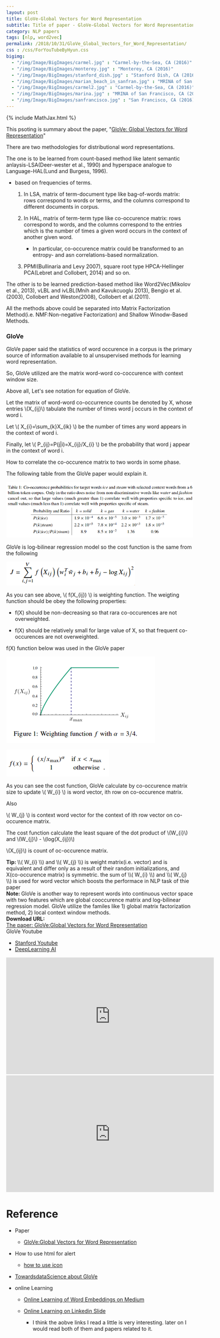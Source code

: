 ```yaml
---
layout: post
title: GloVe-Global Vectors for Word Representation
subtitle: Title of paper - GloVe-Global Vectors for Word Representation
category: NLP papers
tags: [nlp, word2vec]
permalink: /2018/10/31/GloVe_Global_Vectors_for_Word_Representation/
css : /css/ForYouTubeByHyun.css
bigimg: 
  - "/img/Image/BigImages/carmel.jpg" : "Carmel-by-the-Sea, CA (2016)"
  - "/img/Image/BigImages/monterey.jpg" : "Monterey, CA (2016)"
  - "/img/Image/BigImages/stanford_dish.jpg" : "Stanford Dish, CA (2016)"
  - "/img/Image/BigImages/marian_beach_in_sanfran.jpg" : "MRINA of San Francisco, CA (2016)"
  - "/img/Image/BigImages/carmel2.jpg" : "Carmel-by-the-Sea, CA (2016)"
  - "/img/Image/BigImages/marina.jpg" : "MRINA of San Francisco, CA (2016)"
  - "/img/Image/BigImages/sanfrancisco.jpg" : "San Francisco, CA (2016)"
---
```


{% include MathJax.html %}


This psoting is summary about the paper, "[GloVe: Global Vectors for Word Representation](https://nlp.stanford.edu/pubs/glove.pdf)"


There are two methodologies for distributional word representations.

The one is to be learned from count-based method like latent semantic anlaysis-LSA(Deer-wester et al., 1990) and hyperspace analogue to Language-HAL(Lund and Burgess, 1996).

  - based on frequencies of terms.
  
    1) In LSA, matrix of term-document type like bag-of-words matrix: rows correspond to words or terms, and the columns correspond to different documents in corpus.
    
    2) In HAL, matrix of term-term type like co-occurence matrix: rows correspond to words, and the columns correspond to the entries which is the number of times a given word occurs in the context of another given word.
       - In particular, co-occurence matrix could be transformed to an entropy- and asn correlations-based normalization.

    3) PPMI(Bullinaria and Levy 2007), square root type HPCA-Hellinger PCA(Lebret and Collobert, 2014) and so on.
    
The other is to be learned prediction-based method like Word2Vec(Mikolov et al., 2013), vLBL and ivLBL(Mnih and Kavukcuoglu 2013), Bengio et al.(2003), Collobert and Weston(2008), Collobert et al.(2011).


All the methods above could be separated into Matrix Factorization Method(i.e. NMF:Non-negative Factorization) and Shallow Winodw-Based Methods.


### GloVe

GloVe paper said the statistics of word occurence in a corpus is the primary source of information available to al unsupervised methods for learning  word representation.

So, GloVe utilized are the matrix word-word co-coccurence with context window size.

Above all, Let's see notation for equation of GloVe.


Let the matrix of word-word co-occurrence counts be denoted by X, whose entries \\(X_{ij}\\) tabulate the number of times word j occurs in the context of word i.

Let \\( X_{i}=\sum_{k}X_{ik} \\) be the number of times any word appears in the context of word i.

Finally, let \\( P_{ij}=P(j\|i)=X_{ij}/X_{i} \\) be the probability that word j appear in the context of word i.


How to correlate the co-occurence matrix to two words in some phase. 

The following table from the GloVe paper would explain it. 

![](/img/Image/NaturalLanguageProcessing/NLPLabs/Paper_Investigation/Word2Vec/2018-10-31-GloVe_Global_Vectors_for_Word_Representation/Co-occurence_matrix_probability.png)


GloVe is log-bilinear regression model so the cost function is the same from the following


![](/img/Image/NaturalLanguageProcessing/NLPLabs/Paper_Investigation/Word2Vec/2018-10-31-GloVe_Global_Vectors_for_Word_Representation/Cost_function.png)

As you can see above, \\( f(X_{ij}) \\) is weighting function. The weigting function should be obey the following properties:

 - f(X) should be non-decreasing so that rara co-occurences are not overweighted.
 
 - f(X) should be relatively small for large value of X, so that frequent co-occurences are not overweighted.

f(X) function below was used in the GloVe paper

![](/img/Image/NaturalLanguageProcessing/NLPLabs/Paper_Investigation/Word2Vec/2018-10-31-GloVe_Global_Vectors_for_Word_Representation/Weighting_function.png)

![](/img/Image/NaturalLanguageProcessing/NLPLabs/Paper_Investigation/Word2Vec/2018-10-31-GloVe_Global_Vectors_for_Word_Representation/Weigting_function_equation.png)


As you can see the cost function, GloVe calculate by co-occurence matrix size to update 
\\( W_{i} \\) is word vector, ith row on co-occurence matrix.

Also

\\( W_{j} \\) is context word vector for the context of ith row vector on co-occurence matrix.

The cost function calculate the least square of the dot product of \\(W_{i}\\) and \\(W_{j}\\) - \\(log(X_{ij})\\)

\\(X_{ij}\\) is count of oc-occurence matrix.

<div class="alert alert-success" role="alert"><i class="fa fa-check-square-o"></i> <b>Tip: </b>
\\( W_{i} \\) and \\( W_{j} \\) is weight matrix(i.e. vector) and is equivalent and differ only as a result of their random initializations, and X(co-occurence matrix) is symmetric. the sum of \\( W_{i} \\) and \\( W_{j} \\) is used for word vector which boosts the performace in NLP task of thie paper
</div>

<div class="alert alert-info" role="alert"><i class="fa fa-info-circle"></i> <b>Note: </b>
GloVe is another way to represent words into continuous vector space with two features which are global cooccurence matrix and log-bilinear regression model. GloVe utilize the familes like 1) global matrix factorization method, 2) local context window methods.
</div>
  
  
<div class="alert alert-success" role="alert"><i class="fa fa-paperclip fa-lg"></i> <b>Download URL: </b><br>
  <a href="https://nlp.stanford.edu/projects/glove/">The paper: GloVe:Global Vectors for Word Representation</a>
</div>

<div id="tutorial-section">

  <div id="tutorial-title">GloVe Youtube</div>

  <ul class="nav nav-pills">
    <li class="active"><a data-toggle="tab" href="#refrigerator">Stanford Youtube</a></li>
    <li><a data-toggle="tab" href="#refrigerator_concept">DeepLearning AI</a></li>
  </ul>

  <div class="tab-content">
    <div id="refrigerator" class="tab-pane fade in active">
      <iframe width="560" height="315" src="https://www.youtube.com/embed/ASn7ExxLZws" frameborder="0" allowfullscreen></iframe>
    </div>
    <div id="refrigerator_concept" class="tab-pane fade">
      <iframe width="560" height="315" src="https://www.youtube.com/embed/CE3PXQkbupk" frameborder="0" allowfullscreen></iframe> </div>
  </div>
</div>


# Reference 

- Paper 
  - [GloVe:Global Vectors for Word Representation](https://nlp.stanford.edu/projects/glove/)
 
- How to use html for alert
  - [how to use icon](http://idratherbewriting.com/documentation-theme-jekyll/mydoc_icons.html)
  
- [TowardsdataScience about GloVe](https://towardsdatascience.com/emnlp-what-is-glove-part-i-3b6ce6a7f970)  
  
- online Learning
  - [Online Learning of Word Embeddings on Medium](https://medium.com/explorations-in-language-and-learning/online-learning-of-word-embeddings-7c2889c99704)
  
  - [Online Learning on Linkedin Slide](https://www.slideshare.net/queirozfcom/online-machine-learning-introduction-and-examples)
     * I think the aobve links I read a little is very interesting. later on I would read both of them and papers related to it.
  
